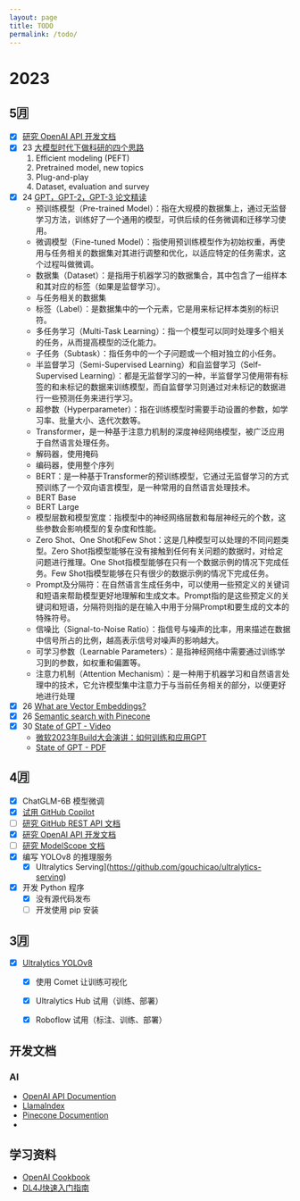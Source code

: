 ```yaml
---
layout: page
title: TODO
permalink: /todo/
---
```


# 2023

## 5🈷️
- [X] [研究 OpenAI API 开发文档](https://platform.openai.com/docs/introduction)
- [X] 23 [大模型时代下做科研的四个思路](https://www.youtube.com/watch?v=sh79Z8i15PI)
  1. Efficient modeling (PEFT)
  2. Pretrained model, new topics
  3. Plug-and-play
  4. Dataset, evaluation and survey
- [X] 24 [GPT，GPT-2，GPT-3 论文精读](https://www.youtube.com/watch?v=t70Bl3w7bxY)
  * 预训练模型（Pre-trained Model）：指在大规模的数据集上，通过无监督学习方法，训练好了一个通用的模型，可供后续的任务微调和迁移学习使用。
  * 微调模型（Fine-tuned Model）：指使用预训练模型作为初始权重，再使用与任务相关的数据集对其进行调整和优化，以适应特定的任务需求，这个过程叫做微调。
  * 数据集（Dataset）：是指用于机器学习的数据集合，其中包含了一组样本和其对应的标签（如果是监督学习）。
  * 与任务相关的数据集
  * 标签（Label）：是数据集中的一个元素，它是用来标记样本类别的标识符。
  * 多任务学习（Multi-Task Learning）：指一个模型可以同时处理多个相关的任务，从而提高模型的泛化能力。 
  * 子任务（Subtask）：指任务中的一个子问题或一个相对独立的小任务。
  * 半监督学习（Semi-Supervised Learning）和自监督学习（Self-Supervised Learning）：都是无监督学习的一种，半监督学习使用带有标签的和未标记的数据来训练模型，而自监督学习则通过对未标记的数据进行一些预测任务来进行学习。
  * 超参数（Hyperparameter）：指在训练模型时需要手动设置的参数，如学习率、批量大小、迭代次数等。
  * Transformer，是一种基于注意力机制的深度神经网络模型，被广泛应用于自然语言处理任务。
  * 解码器，使用掩码
  * 编码器，使用整个序列
  * BERT：是一种基于Transformer的预训练模型，它通过无监督学习的方式预训练了一个双向语言模型，是一种常用的自然语言处理技术。
  * BERT Base
  * BERT Large
  * 模型层数和模型宽度：指模型中的神经网络层数和每层神经元的个数，这些参数会影响模型的复杂度和性能。
  * Zero Shot、One Shot和Few Shot：这是几种模型可以处理的不同问题类型。Zero Shot指模型能够在没有接触到任何有关问题的数据时，对给定问题进行推理。One Shot指模型能够在只有一个数据示例的情况下完成任务。Few Shot指模型能够在只有很少的数据示例的情况下完成任务。
  * Prompt及分隔符：在自然语言生成任务中，可以使用一些预定义的关键词和短语来帮助模型更好地理解和生成文本。Prompt指的是这些预定义的关键词和短语，分隔符则指的是在输入中用于分隔Prompt和要生成的文本的特殊符号。
  * 信噪比（Signal-to-Noise Ratio）：指信号与噪声的比率，用来描述在数据中信号所占的比例，越高表示信号对噪声的影响越大。
  * 可学习参数（Learnable Parameters）：是指神经网络中需要通过训练学习到的参数，如权重和偏置等。
  * 注意力机制（Attention Mechanism）：是一种用于机器学习和自然语言处理中的技术，它允许模型集中注意力于与当前任务相关的部分，以便更好地进行处理
- [X] 26 [What are Vector Embeddings?](https://www.pinecone.io/learn/vector-embeddings/)
- [X] 26 [Semantic search with Pinecone](https://www.pinecone.io/learn/search-with-pinecone/)
- [X] 30 [State of GPT - Video](https://build.microsoft.com/en-US/sessions/db3f4859-cd30-4445-a0cd-553c3304f8e2?source=sessions)
  * [微软2023年Build大会演讲：如何训练和应用GPT](https://www.youtube.com/watch?v=YrBJiy-V8MY)
  * [State of GPT - PDF](https://karpathy.ai/stateofgpt.pdf)


## 4🈷️
- [X] ChatGLM-6B 模型微调
- [X] [试用 GitHub Copilot](https://github.com/features/copilot)
- [ ] [研究 GitHub REST API 文档](https://docs.github.com/zh/rest)
- [X] [研究 OpenAI API 开发文档](https://platform.openai.com/docs/introduction)
- [ ] [研究 ModelScope 文档](https://www.modelscope.cn/docs/)
- [X] 编写 YOLOv8 的推理服务
  * [X] Ultralytics Serving](https://github.com/gouchicao/ultralytics-serving)
- [X] 开发 Python 程序
  * [X] 没有源代码发布
  * [ ] 开发使用 pip 安装

## 3🈷️
- [X] [Ultralytics YOLOv8](https://github.com/ultralytics/ultralytics/blob/main/README.zh-CN.md)
  * [X] 使用 Comet 让训练可视化
  * [X] Ultralytics Hub 试用（训练、部署）
  * [X] Roboflow 试用（标注、训练、部署）


## 开发文档
### AI
* [OpenAI API Documention](https://platform.openai.com/docs)
* [LlamaIndex](https://gpt-index.readthedocs.io/en/latest/index.html)
* [Pinecone Documention](https://docs.pinecone.io/docs/overview)
* []()

## 学习资料
* [OpenAI Cookbook](https://github.com/openai/openai-cookbook/)
* [DL4J快速入门指南](https://mgubaidullin.github.io/deeplearning4j-docs/cn/quickstart)
